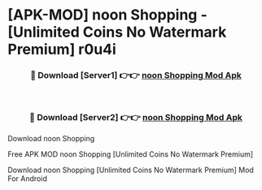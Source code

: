 # [APK-MOD] noon Shopping - [Unlimited Coins No Watermark Premium] r0u4i



<div align="center">
<h3>🔴 Download [Server1] 👉👉 <a href="https://momento.my/?title=noon_Shopping">noon Shopping Mod Apk</a></h3><br>

<h3>🔴 Download [Server2] 👉👉 <a href="https://momento.my/?title=noon_Shopping">noon Shopping Mod Apk</a></h3>
</div>



Download noon Shopping 

Free APK MOD noon Shopping [Unlimited Coins No Watermark Premium]

Download noon Shopping [Unlimited Coins No Watermark Premium] Mod For Android
